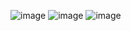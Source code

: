 ![image](https://github.com/user-attachments/assets/410ccb65-9ecf-49f4-b812-ca2d73f7378d)
![image](https://github.com/user-attachments/assets/78b4d366-01df-4201-96bb-80211f037cb9)
![image](https://github.com/user-attachments/assets/0e2343f2-885d-440e-9c95-e65da287ed9a)

